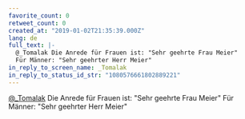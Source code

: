 ```yaml
---
favorite_count: 0
retweet_count: 0
created_at: "2019-01-02T21:35:39.000Z"
lang: de
full_text: |-
  @_Tomalak Die Anrede für Frauen ist: "Sehr geehrte Frau Meier"
  Für Männer: "Sehr geehrter Herr Meier"
in_reply_to_screen_name: _Tomalak
in_reply_to_status_id_str: "1080576661802889221"
---
```


[@\_Tomalak](https://twitter.com/_Tomalak) Die Anrede für Frauen ist: "Sehr
geehrte Frau Meier" Für Männer: "Sehr geehrter Herr Meier"

